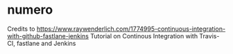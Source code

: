 # numero
Credits to https://www.raywenderlich.com/1774995-continuous-integration-with-github-fastlane-jenkins Tutorial on Continous Integration  with Travis-CI, fastlane and Jenkins
